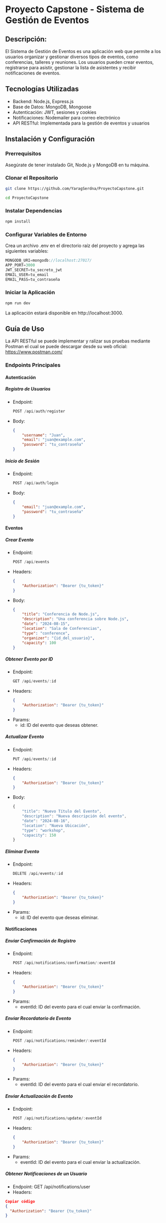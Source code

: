 # Proyecto Capstone - Sistema de Gestión de Eventos

## Descripción:
El Sistema de Gestión de Eventos es una aplicación web que permite a los usuarios organizar y gestionar diversos tipos de eventos, como conferencias, talleres y reuniones. Los usuarios pueden crear eventos, registrarse para asistir, gestionar la lista de asistentes y recibir notificaciones de eventos.

## Tecnologías Utilizadas

- Backend: Node.js, Express.js
- Base de Datos: MongoDB, Mongoose
- Autenticación: JWT, sesiones y cookies
- Notificaciones: Nodemailer para correo electrónico
- API RESTful: Implementada para la gestión de eventos y usuarios

## Instalación y Configuración

### Prerrequisitos
Asegúrate de tener instalado Git, Node.js y MongoDB en tu máquina.

### Clonar el Repositorio
``` bash
git clone https://github.com/YaragSerdna/ProyectoCapstone.git

cd ProyectoCapstone
```
### Instalar Dependencias
``` bash
npm install
```

### Configurar Variables de Entorno
Crea un archivo .env en el directorio raíz del proyecto y agrega las siguientes variables:

``` js
MONGODB_URI=mongodb://localhost:27017/
APP_PORT=3000
JWT_SECRET=tu_secreto_jwt
EMAIL_USER=tu_email
EMAIL_PASS=tu_contraseña
```

### Iniciar la Aplicación
``` bash
npm run dev
```

La aplicación estará disponible en http://localhost:3000.

## Guía de Uso
La API RESTful se puede implementar y ralizar sus pruebas mediante Postman el cual se puede descargar desde su web oficial: 
https://www.postman.com/

### Endpoints Principales
#### Autenticación
##### Registro de Usuarios
- Endpoint: 
    ``` js
    POST /api/auth/register
    ```
- Body:
    ``` json
    {
        "username": "Juan",
        "email": "juan@example.com",
        "password": "tu_contraseña"
    }
    ```

##### Inicio de Sesión
- Endpoint:
    ``` js
    POST /api/auth/login
    ```
- Body:
    ``` json
    {
        "email": "juan@example.com",
        "password": "tu_contraseña"
    }
    ```

#### Eventos
##### Crear Evento
- Endpoint: 
    ``` js
    POST /api/events
    ```
- Headers:
    ``` json
    {
        "Authorization": "Bearer {tu_token}"
    }
    ```
- Body:
    ``` json
    {
        "title": "Conferencia de Node.js",
        "description": "Una conferencia sobre Node.js",
        "date": "2024-08-15",
        "location": "Sala de Conferencias",
        "type": "conference",
        "organizer": "{id_del_usuario}",
        "capacity": 100
    }

    ```

##### Obtener Evento por ID
- Endpoint: 
    ``` js
    GET /api/events/:id
    ```
- Headers:
    ``` json
    {
        "Authorization": "Bearer {tu_token}"
    }
- Params:
    - id: ID del evento que deseas obtener.

##### Actualizar Evento
- Endpoint: 
    ``` js
    PUT /api/events/:id
    ```
- Headers:
    ``` json
    {
        "Authorization": "Bearer {tu_token}"
    }
- Body:
    ``` js
    {
        "title": "Nuevo Título del Evento",
        "description": "Nueva descripción del evento",
        "date": "2024-08-16",
        "location": "Nueva Ubicación",
        "type": "workshop",
        "capacity": 150
    }

##### Eliminar Evento
- Endpoint:
    ``` js
    DELETE /api/events/:id
    ```
- Headers:
    ``` json
    {
        "Authorization": "Bearer {tu_token}"
    }
    ```
- Params:
    - id: ID del evento que deseas eliminar.

#### Notificaciones
##### Enviar Confirmación de Registro
- Endpoint: 
    ``` js
    POST /api/notifications/confirmation/:eventId
    ```
- Headers:
    ``` json
    {
        "Authorization": "Bearer {tu_token}"
    }
    ```
- Params:
    - eventId: ID del evento para el cual enviar la confirmación.

##### Enviar Recordatorio de Evento
- Endpoint: 
    ``` js
    POST /api/notifications/reminder/:eventId
    ```
- Headers:
    ``` json
    {
        "Authorization": "Bearer {tu_token}"
    }
    ```
- Params:
    - eventId: ID del evento para el cual enviar el recordatorio.

##### Enviar Actualización de Evento
- Endpoint: 
    ``` js
    POST /api/notifications/update/:eventId
    ```
- Headers:
    ``` json
    {
        "Authorization": "Bearer {tu_token}"
    }
    ```
- Params:
    - eventId: ID del evento para el cual enviar la actualización.

##### Obtener Notificaciones de un Usuario
- Endpoint: GET /api/notifications/user
- Headers:
``` json
Copiar código
{
  "Authorization": "Bearer {tu_token}"
}
```
